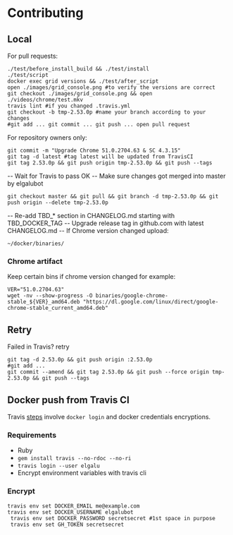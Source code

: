 # Contributing

## Local
For pull requests:

    ./test/before_install_build && ./test/install
    ./test/script
    docker exec grid versions && ./test/after_script
    open ./images/grid_console.png #to verify the versions are correct
    git checkout ./images/grid_console.png && open ./videos/chrome/test.mkv
    travis lint #if you changed .travis.yml
    git checkout -b tmp-2.53.0p #name your branch according to your changes
    #git add ... git commit ... git push ... open pull request

For repository owners only:

    git commit -m "Upgrade Chrome 51.0.2704.63 & SC 4.3.15"
    git tag -d latest #tag latest will be updated from TravisCI
    git tag 2.53.0p && git push origin tmp-2.53.0p && git push --tags

-- Wait for Travis to pass OK
-- Make sure changes got merged into master by elgalubot

    git checkout master && git pull && git branch -d tmp-2.53.0p && git push origin --delete tmp-2.53.0p

-- Re-add TBD_* section in CHANGELOG.md starting with TBD_DOCKER_TAG
-- Upgrade release tag in github.com with latest CHANGELOG.md
-- If Chrome version changed upload:

    ~/docker/binaries/

### Chrome artifact
Keep certain bins if chrome version changed for example:

    VER="51.0.2704.63"
    wget -nv --show-progress -O binaries/google-chrome-stable_${VER}_amd64.deb "https://dl.google.com/linux/direct/google-chrome-stable_current_amd64.deb"

## Retry
Failed in Travis? retry

    git tag -d 2.53.0p && git push origin :2.53.0p
    #git add ...
    git commit --amend && git tag 2.53.0p && git push --force origin tmp-2.53.0p && git push --tags

## Docker push from Travis CI
Travis [steps](https://docs.travis-ci.com/user/docker/#Pushing-a-Docker-Image-to-a-Registry) involve `docker login` and docker credentials encryptions.

### Requirements

* Ruby
* `gem install travis --no-rdoc --no-ri`
* `travis login --user elgalu`
* Encrypt environment variables with travis cli

### Encrypt
    travis env set DOCKER_EMAIL me@example.com
    travis env set DOCKER_USERNAME elgalubot
     travis env set DOCKER_PASSWORD secretsecret #1st space in purpose
     travis env set GH_TOKEN secretsecret

